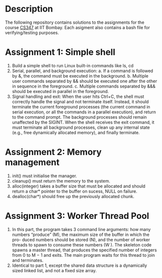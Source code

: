 # Description
The following repository contains solutions to the assignments for the course [CS347](https://www.cse.iitb.ac.in/~mythili/os/) at IIT Bombay.
Each asigment also contains a bash file for verifying/testing purposes.

# Assignment 1: Simple shell

1. Build a simple shell to run Linux built-in commands like ls, cd
2. Serial, parallel, and background execution: 
	a. If a command is followed by &, the command must be executed in the background.
	b. Multiple user commands separated by && should be executed one after the other in sequence in the foreground.
	c. Multiple commands separated by &&& should be executed in parallel in the foreground.
3. Signal handling and exit: When the user hits Ctrl+C, the shell must correctly handle the signal and not terminate itself. Instead, it should terminate the current foreground processes (the current command in serial execution, or all the commands in a parallel execution), and return to the command prompt. The background processes should remain unaffected by the SIGINT. When the shell receives the exit command, it must terminate all background processes, clean up any internal state (e.g., free dynamically allocated memory), and finally terminate.

# Assignment 2: Memory management

1. init() must initialise the manager.
2. cleanup() must return the memory to the system.
3. alloc(integer) takes a buffer size that must be allocated and should return a char* pointer to the buffer on sucess, NULL on failure.
4. dealloc(char\*) should free up the previously allocated chunk.

# Assignment 3: Worker Thread Pool

1. In this part, the program takes 3 command line arguments: how many numbers “produce” (M), the maximum size of the buffer in which the pro- duced numbers should be stored (N), and the number of worker threads to spawn to consume these numbers (W ). The skeleton code spawns a master thread, that produces the specified number of integers from 0 to M − 1 and exits. The main program waits for this thread to join and terminates.
2. Identical to part 1, except the shared data structure is a dynamically sized linked list, and not a fixed size array.